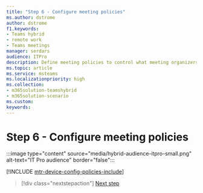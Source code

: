 ```yaml
---
title: "Step 6 - Configure meeting policies"
ms.author: dstrome
author: dstrome
f1.keywords:
- Teams hybrid
- remote work
- Teams meetings
manager: serdars
audience: ITPro
description: Define meeting policies to control what meeting organizers and participants can do in a meeting.
ms.topic: article
ms.service: msteams
ms.localizationpriority: high
ms.collection:
- m365solution-teamshybrid
- m365solution-scenario
ms.custom: 
keywords: 
---
```


# Step 6 - Configure meeting policies

:::image type="content" source="media/hybrid-audience-itpro-small.png" alt-text="IT Pro audience" border="false":::

[!INCLUDE [mtr-device-config-policies-include](includes/mtr-device-config-policies-include.md)]

> [!div class="nextstepaction"]
> [Next step](hybrid-meetings-device-config-calendar.md)
